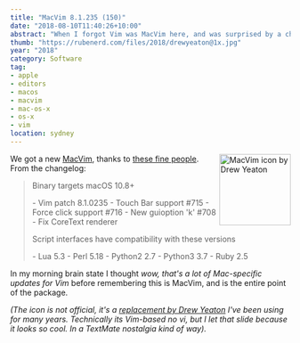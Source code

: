 ```yaml
---
title: "MacVim 8.1.235 (150)"
date: "2018-08-10T11:40:26+10:00"
abstract: "When I forgot Vim was MacVim here, and was surprised by a changelog"
thumb: "https://rubenerd.com/files/2018/drewyeaton@1x.jpg"
year: "2018"
category: Software
tag:
- apple
- editors
- macos
- macvim
- mac-os-x
- os-x
- vim
location: sydney
---
```

<p><img src="https://rubenerd.com/files/2018/drewyeaton@1x.jpg" srcset="https://rubenerd.com/files/2018/drewyeaton@1x.jpg 1x, https://rubenerd.com/files/2018/drewyeaton@2x.jpg 2x" alt="MacVim icon by Drew Yeaton" style="width:128px; height:128px; float:right; margin:0 0 1em; 2em" /></p>

We got a new [MacVim], thanks to [these fine people]. From the changelog:

> Binary targets macOS 10.8+
> 
> \- Vim patch 8.1.0235
> \- Touch Bar support #715
> \- Force click support #716
> \- New guioption 'k' #708
> \- Fix CoreText renderer
>
> Script interfaces have compatibility with these versions
> 
> \- Lua 5.3
> \- Perl 5.18
> \- Python2 2.7
> \- Python3 3.7
> \- Ruby 2.5

In my morning brain state I thought *wow, that's a lot of Mac-specific updates for Vim* before remembering this is MacVim, and is the entire point of the package.

*(The icon is not official, it's a [replacement by Drew Yeaton] I've been using for many years. Technically its Vim-based no vi, but I let that slide because it looks so cool. In a TextMate nostalgia kind of way).*

[MacVim]: https://github.com/macvim-dev/macvim
[these fine people]: https://github.com/macvim-dev/macvim/blob/fd2a19c144d662fe8a0b4dc68d17ad3da312a389/src/MacVim/Credits.rtf
[replacement by Drew Yeaton]: https://dribbble.com/shots/337065-MacVim-Icon-Updated

